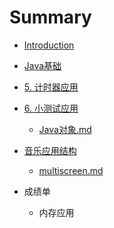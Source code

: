 # Summary

* [Introduction](README.md)
* [Java基础](chapter1/README.md)
* [5. 计时器应用](Java对象)
* [6. 小测试应用](6_xiao_ce_shi_ying_yong.md)
   * [Java对象.md](javaobj.md)
* [音乐应用结构](yin_le_ying_yong_jie_gou.md)
   * [multiscreen.md](multiscreenmd.md)

* 成绩单
  * 内存应用 



